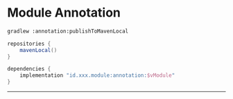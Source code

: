 # Module Annotation

```bash
gradlew :annotation:publishToMavenLocal
```

```gradle
repositories {
    mavenLocal()
}

dependencies {
    implementation "id.xxx.module:annotation:$vModule"
}
```

---